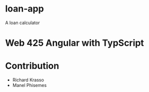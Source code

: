 # loan-app
A loan calculator 
# Web 425 Angular with TypScript
# Contribution
* Richard Krasso
* Manel Phisemes
